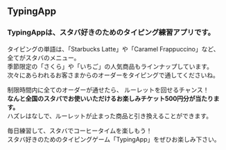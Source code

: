 ## TypingApp 

### TypingAppは、**スタバ好きのためのタイピング練習アプリ**です。  

タイピングの単語は、「Starbucks Latte」や「Caramel Frappuccino」など、  
全てがスタバのメニュー。  
季節限定の「さくら」や「いちご」の人気商品もラインナップしています。   
次々にあらわれるお客さまからのオーダーをタイピングで通してくださいね。


制限時間内に全てのオーダーが通せたら、  ルーレットを回せるチャンス！   
**なんと全国のスタバでお使いいただけるお楽しみチケット500円分が当たります。**  
ハズレはなしで、ルーレットが止まった商品と引き換えることができます。


毎日練習して、スタバでコーヒータイムを楽しもう！  
スタバ好きのためのタイピングゲーム「TypingApp」をぜひお楽しみ下さい。
